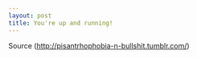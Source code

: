 ```yaml
---
layout: post
title: You're up and running!
---
```


Source (http://pisantrhophobia-n-bullshit.tumblr.com/)
